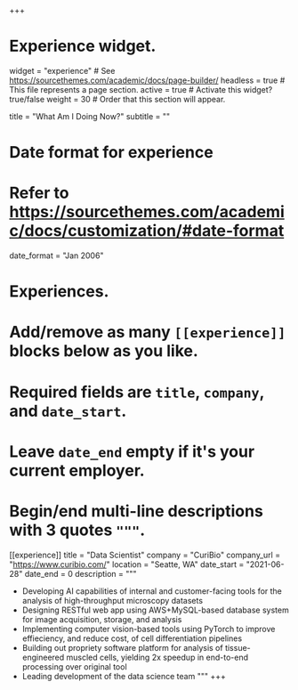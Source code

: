 +++
# Experience widget.
widget = "experience"  # See https://sourcethemes.com/academic/docs/page-builder/
headless = true  # This file represents a page section.
active = true  # Activate this widget? true/false
weight = 30  # Order that this section will appear.

title = "What Am I Doing Now?"
subtitle = ""

# Date format for experience
#   Refer to https://sourcethemes.com/academic/docs/customization/#date-format
date_format = "Jan 2006"

# Experiences.
#   Add/remove as many `[[experience]]` blocks below as you like.
#   Required fields are `title`, `company`, and `date_start`.
#   Leave `date_end` empty if it's your current employer.
#   Begin/end multi-line descriptions with 3 quotes `"""`.

[[experience]]
  title = "Data Scientist"
  company = "CuriBio"
  company_url = "https://www.curibio.com/"
  location = "Seatte, WA"
  date_start = "2021-06-28"
  date_end = 0
  description = """

  * Developing AI capabilities of internal and customer-facing tools for the analysis of high-throughput microscopy datasets
  * Designing RESTful web app using AWS+MySQL-based database system for image acquisition, storage, and analysis
  * Implementing computer vision-based tools using PyTorch to improve effieciency, and reduce cost, of cell differentiation pipelines
  * Building out propriety software platform for analysis of tissue-engineered muscled cells, yielding 2x speedup in end-to-end processing over original tool
  * Leading development of the data science team
  """
+++
